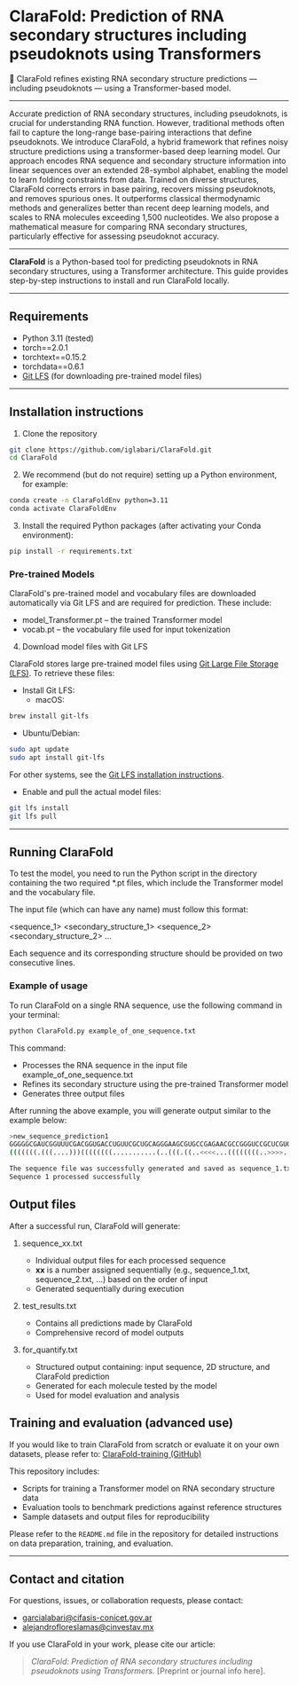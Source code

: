 # ClaraFold: Prediction of RNA secondary structures including pseudoknots using Transformers

🧬 ClaraFold refines existing RNA secondary structure predictions — including pseudoknots — using a Transformer-based model.

---


Accurate prediction of RNA secondary structures, including pseudoknots, is crucial for understanding RNA function. However, traditional methods often fail to capture the long-range base-pairing interactions that define pseudoknots. We introduce ClaraFold, a hybrid framework that refines noisy structure predictions using a transformer-based deep learning model. Our approach encodes RNA sequence and secondary structure information into linear sequences over an extended 28-symbol alphabet, enabling the model to learn folding constraints from data. Trained on diverse structures, ClaraFold corrects errors in base pairing, recovers missing pseudoknots, and removes spurious ones. It outperforms classical thermodynamic methods and generalizes better than recent deep learning models, and scales to RNA molecules exceeding 1,500 nucleotides. We also propose a mathematical measure for comparing RNA secondary structures, particularly effective for assessing pseudoknot accuracy.



---

**ClaraFold** is a Python-based tool for predicting pseudoknots in RNA secondary structures, using a Transformer architecture. This guide provides step-by-step instructions to install and run ClaraFold locally.

---

## Requirements
- Python 3.11 (tested)
- torch==2.0.1
- torchtext==0.15.2
- torchdata==0.6.1
- [Git LFS](https://git-lfs.com/) (for downloading pre-trained model files)

---

## Installation instructions

1. Clone the repository

```bash
git clone https://github.com/iglabari/ClaraFold.git
cd ClaraFold
```

2. We recommend (but do not require) setting up a Python environment, for example:

```bash
conda create -n ClaraFoldEnv python=3.11
conda activate ClaraFoldEnv
```

3. Install the required Python packages (after activating your Conda environment):

```bash
pip install -r requirements.txt
```

### Pre-trained Models

ClaraFold's pre-trained model and vocabulary files are downloaded automatically via Git LFS and are required for prediction. These include:

- model_Transformer.pt – the trained Transformer model
- vocab.pt – the vocabulary file used for input tokenization

4. Download model files with Git LFS

ClaraFold stores large pre-trained model files using [Git Large File Storage (LFS)](https://git-lfs.com/). To retrieve these files:

- Install Git LFS:
  - macOS:

```bash
brew install git-lfs
```

  - Ubuntu/Debian:

```bash
sudo apt update
sudo apt install git-lfs
```



For other systems, see the [Git LFS installation instructions](https://git-lfs.com/).

- Enable and pull the actual model files:

```bash
git lfs install
git lfs pull
```



---

## Running ClaraFold

To test the model, you need to run the Python script in the directory containing the two required \*.pt files, which include the Transformer model and the vocabulary file.



The input file (which can have any name) must follow this format:

<sequence_1>
<secondary_structure_1>
<sequence_2>
<secondary_structure_2>
...



Each sequence and its corresponding structure should be provided on two consecutive lines.



### Example of usage

To run ClaraFold on a single RNA sequence, use the following command in your terminal:

```bash
python ClaraFold.py example_of_one_sequence.txt
```

This command:

- Processes the RNA sequence in the input file example_of_one_sequence.txt
- Refines its secondary structure using the pre-trained Transformer model
- Generates three output files



After running the above example, you will generate output similar to the example below:

```bash
>new_sequence_prediction1
GGGGGCGAUCGGUUUCGACGGUGACCUGUUCGCUGCAGGGAAGCGUGCCGAGAACGCCGGGUCCGCUCGUGGAUGACCCCGGCAAAAGAAUAAGUGCUAAAUCUAACCGCACUGAGUUCGCUCUCGCUGCCUGAUUUUUAGUCAGGAUUAACCAGUGAGCAGCCGCUCCGUUCACUCCUCCUCGUCUUUGGGAGGAUGCUGAGCGUCGUUUAGAAGACUUGCUGAUGCAGUUGAGCCUCAGGGCUGCAUCGGGACUUUAACUGCGGAUAUGCUCGCCAUCAGUUGUCUGCGACAUCGAUGGGGGCAGAAAAAUCGCCAACUUGGCCAGCAGACUACGCACGUAGAAGACUGUGGGUUCGGUCAUCGGACCGGGGUUCAAUUCCCCGCGCCUCCACCA
(((((((.(((....)))((((((((...........(..(((.((..<<<<...((((((((..>>>>.....)).)))))).........(((((...........)))))((((..(((((((((((((((((...)))))))......))))))).))).))))((((((.((((((.(<<<<<<)))))))...)))))).......>>>>>>...((((((((((..<.<<.<<..)))))))))).)))))..)>>.>>.>.(((((.(((((...(<<<<<<...)..))))))))))........((((...))))..>>>>>>(((....)))...............))))))))...(((((.......))))))))))))....

The sequence file was successfully generated and saved as sequence_1.txt
Sequence 1 processed successfully
```





## Output files

After a successful run, ClaraFold will generate:

1. sequence_xx.txt
   - Individual output files for each processed sequence
   - **xx** is a number assigned sequentially (e.g., sequence_1.txt, sequence_2.txt, ...) based on the order of input
   - Generated sequentially during execution
   
2. test_results.txt
   - Contains all predictions made by ClaraFold
   - Comprehensive record of model outputs
3. for_quantify.txt
   - Structured output containing: input sequence, 2D structure, and ClaraFold prediction
   - Generated for each molecule tested by the model
   - Used for model evaluation and analysis



## Training and evaluation (advanced use)

If you would like to train ClaraFold from scratch or evaluate it on your own datasets, please refer to: [ClaraFold-training (GitHub)](https://github.com/iglabari/ClaraFold/tree/main/clarafold-training-pipeline)

This repository includes:

- Scripts for training a Transformer model on RNA secondary structure data
- Evaluation tools to benchmark predictions against reference structures
- Sample datasets and output files for reproducibility

Please refer to the `README.md` file in the repository for detailed instructions on data preparation, training, and evaluation.

---

## Contact and citation

For questions, issues, or collaboration requests, please contact: 

- [garcialabari@cifasis-conicet.gov.ar](mailto:garcialabari@cifasis-conicet.gov.ar)
- [alejandrofloreslamas@cinvestav.mx](mailto:alejandrofloreslamas@cinvestav.mx)

If you use ClaraFold in your work, please cite our article:

> *ClaraFold: Prediction of RNA secondary structures including pseudoknots using Transformers*. [Preprint or journal info here].

